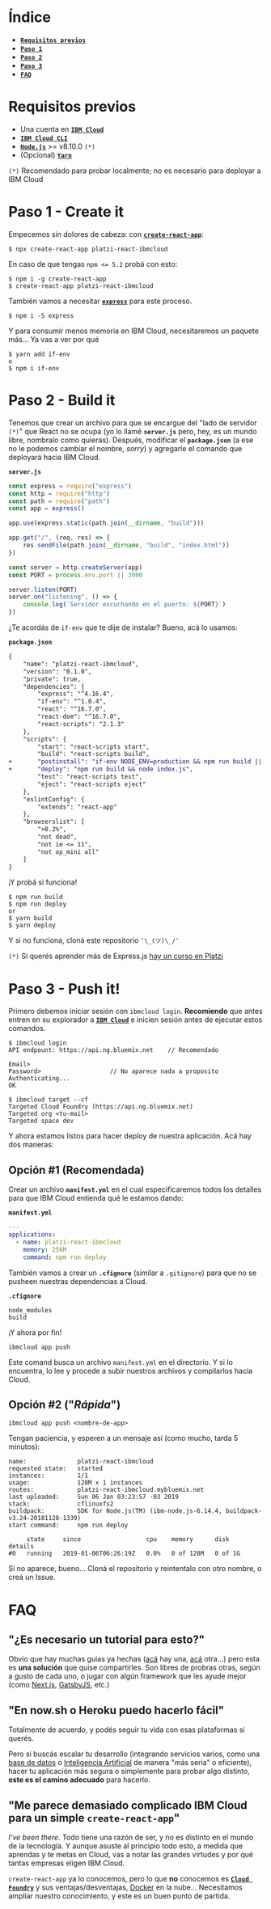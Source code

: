 # Índice

- [**`Requisitos previos`**]("requisitos-previos")
- [**`Paso 1`**]("paso-1-create-it")
- [**`Paso 2`**]("paso-2-build-it")
- [**`Paso 3`**]("paso-3-deploy-it")
- [**`FAQ`**]("faq")

# Requisitos previos

- Una cuenta en [**`IBM Cloud`**](https://cloud.ibm.com/registration/)
- [**`IBM Cloud CLI`**](https://console.bluemix.net/docs/cli/reference/ibmcloud/download_cli.html#install_use)
- [**`Node.js`**](https://nodejs.org/en/) >= v8.10.0 `(*)`
- (Opcional) [**`Yarn`**](https://yarnpkg.com/)

`(*)` Recomendado para probar localmente; no es necesario para deployar a IBM Cloud

# Paso 1 - Create it

Empecemos sin dolores de cabeza: con [**`create-react-app`**](https://github.com/facebook/create-react-app):

```
$ npx create-react-app platzi-react-ibmcloud
```

En caso de que tengas `npm <= 5.2` probá con esto:

```
$ npm i -g create-react-app
$ create-react-app platzi-react-ibmcloud
```

También vamos a necesitar [**`express`**](https://github.com/expressjs/express) para este proceso.

```
$ npm i -S express
```

Y para consumir menos memoria en IBM Cloud, necesitaremos un paquete más... Ya vas a ver por qué

```
$ yarn add if-env
o
$ npm i if-env
```

# Paso 2 - Build it

Tenemos que crear un archivo para que se encargue del "lado de servidor `(*)`" que React no se ocupa (yo lo llamé **`server.js`** pero, hey, es un mundo libre, nombralo como quieras). Después, modificar el **`package.json`** (a ese no le podemos cambiar el nombre, _sorry_) y agregarle el comando que deployará hacia IBM Cloud.

**`server.js`**

```javascript
const express = require("express")
const http = require("http")
const path = require("path")
const app = express()

app.use(express.static(path.join(__dirname, "build")))

app.get("/", (req, res) => {
	res.sendFile(path.join(__dirname, "build", "index.html"))
})

const server = http.createServer(app)
const PORT = process.env.port || 3000

server.listen(PORT)
server.on("listening", () => {
	console.log(`Servidor escuchando en el puerto: ${PORT}`)
})
```

¿Te acordás de `if-env` que te dije de instalar? Bueno, acá lo usamos:

**`package.json`**

```diff
{
	"name": "platzi-react-ibmcloud",
	"version": "0.1.0",
	"private": true,
	"dependencies": {
		"express": "^4.16.4",
		"if-env": "^1.0.4",
		"react": "^16.7.0",
		"react-dom": "^16.7.0",
		"react-scripts": "2.1.3"
	},
	"scripts": {
		"start": "react-scripts start",
		"build": "react-scripts build",
+		"postinstall": "if-env NODE_ENV=production && npm run build || echo Avoiding post install",
+		"deploy": "npm run build && node index.js",
		"test": "react-scripts test",
		"eject": "react-scripts eject"
	},
	"eslintConfig": {
		"extends": "react-app"
	},
	"browserslist": [
		">0.2%",
		"not dead",
		"not ie <= 11",
		"not op_mini all"
	]
}
```

¡Y probá si funciona!

```
$ npm run build
$ npm run deploy
or
$ yarn build
$ yarn deploy
```

Y si no funciona, cloná este repositorio `¯\_(ツ)\_/¯`

`(*)` Si querés aprender más de Express.js [hay un curso en Platzi](https://platzi.com/clases/express-js/)

# Paso 3 - Push it!

Primero debemos iniciar sesión con `ibmcloud login`. **Recomiendo** que antes entren en su explorador a [**`IBM Cloud`**](https://cloud.ibm.com) e inicien sesión antes de ejecutar estos comandos.

```
$ ibmcloud login
API endpount: https://api.ng.bluemix.net	// Recomendado

Email>
Password>					// No aparece nada a proposito
Authenticating...
OK

$ ibmcloud target --cf
Targeted Cloud Foundry (https://api.ng.bluemix.net)
Targeted org <tu-mail>
Targeted space dev
```

Y ahora estamos listos para hacer deploy de nuestra aplicación. Acá hay dos maneras:

## Opción #1 (Recomendada)

Crear un archivo **`manifest.yml`** en el cual especificaremos todos los detalles para que IBM Cloud entienda qué le estamos dando:

**`manifest.yml`**

```yml
---
applications:
  - name: platzi-react-ibmcloud
    memory: 256M
    command: npm run deploy
```

También vamos a crear un **`.cfignore`** (similar a `.gitignore`) para que no se pusheen nuestras dependencias a Cloud.

**`.cfignore`**

```
node_modules
build
```

¡Y ahora por fin!

```
ibmcloud app push
```

Este comand busca un archivo `manifest.yml` en el directorio. Y si lo encuentra, lo lee y procede a subir nuestros archivos y compilarlos hacia Cloud.

## Opción #2 ("_Rápida_")

```
ibmcloud app push <nombre-de-app>
```

Tengan paciencia, y esperen a un mensaje así (como mucho, tarda 5 minutos):

```
name:              platzi-react-ibmcloud
requested state:   started
instances:         1/1
usage:             128M x 1 instances
routes:            platzi-react-ibmcloud.mybluemix.net
last uploaded:     Sun 06 Jan 03:23:57 -03 2019
stack:             cflinuxfs2
buildpack:         SDK for Node.js(TM) (ibm-node.js-6.14.4, buildpack-v3.24-20181128-1339)
start command:     npm run deploy

     state     since                  cpu    memory      disk      details
#0   running   2019-01-06T06:26:19Z   0.0%   0 of 128M   0 of 1G
```

Si no aparece, bueno... Cloná el repositorio y reintentalo con otro nombre, o creá un Issue.

# FAQ

## "¿Es necesario un tutorial para esto?"

Obvio que hay muchas guias ya hechas ([acá](https://dev.to/loujaybee/using-create-react-app-with-express) hay una, [acá](https://medium.freecodecamp.org/how-to-make-create-react-app-work-with-a-node-backend-api-7c5c48acb1b0) otra...) pero esta es **una solución** que quise compartirles. Son libres de probras otras, según a gusto de cada uno, o jugar con algún framework que les ayude mejor (como [Next.js](https://nextjs.org/), [GatsbyJS](https://www.gatsbyjs.org/), etc.)

## "En now.sh o Heroku puedo hacerlo fácil"

Totalmente de acuerdo, y podés seguir tu vida con esas plataformas si querés.

Pero si buscás escalar tu desarrollo (integrando servicios varios, como una [base de datos](https://cloud.ibm.com/catalog?category=databases) o [Inteligencia Artificial](https://cloud.ibm.com/catalog?category=ai) de manera "más seria" o eficiente), hacer tu aplicación más segura o simplemente para probar algo distinto, **este es el camino adecuado** para hacerlo.

## "Me parece demasiado complicado IBM Cloud para un simple `create-react-app`"

_I've been there_. Todo tiene una razón de ser, y no es distinto en el mundo de la tecnología. Y aunque asuste al principio todo esto, a medida que aprendas y te metas en Cloud, vas a notar las grandes virtudes y por qué tantas empresas eligen IBM Cloud.

`create-react-app` ya lo conocemos, pero lo que **no** conocemos es [**`Cloud Foundry`**](https://docs.cloudfoundry.org/) y sus ventajas/desventajas, [Docker](https://www.docker.com/) en la nube... Necesitamos ampliar nuestro conocimiento, y este es un buen punto de partida.
